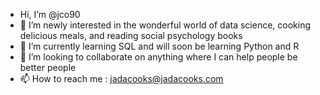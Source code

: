- Hi, I’m @jco90
- 👀 I’m newly interested in the wonderful world of data science, cooking delicious meals, and reading social psychology books
- 🌱 I’m currently learning SQL and will soon be learning Python and R
- 💞️ I’m looking to collaborate on anything where I can help people be better people
- 📫 How to reach me : jadacooks@jadacooks.com

<!---
jco90/jco90 is a ✨ special ✨ repository because its `README.md` (this file) appears on your GitHub profile.
You can click the Preview link to take a look at your changes.
--->
